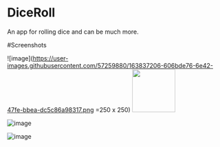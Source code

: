# DiceRoll
An app for rolling dice and can be much more.

#Screenshots

![image](https://user-images.githubusercontent.com/57259880/163837206-606bde76-6e42-47fe-bbea-dc5c86a98317.png =250 x 250)
<img src ="https://user-images.githubusercontent.com/57259880/163837206-606bde76-6e42-47fe-bbea-dc5c86a98317.png" width ="100" height ="100">


![image](https://user-images.githubusercontent.com/57259880/163837386-69a47da6-863a-4b2e-83eb-7a316f532871.png)


![image](https://user-images.githubusercontent.com/57259880/163837438-ce770b43-5cd1-418f-90b8-7e63054e51db.png)
